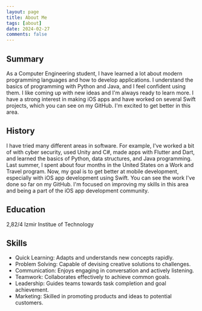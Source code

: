 ```yaml
---
layout: page
title: About Me
tags: [about]
date: 2024-02-27
comments: false
---
```

    
## Summary
As a Computer Engineering student, I have learned a lot about modern programming languages and how to develop applications. I understand the basics of programming with Python and Java, and I feel confident using them. I like coming up with new ideas and I'm always ready to learn more. I have a strong interest in making iOS apps and have worked on several Swift projects, which you can see on my GitHub. I'm excited to get better in this area.
## History
I have tried many different areas in software. For example, I've worked a bit of with cyber security, used Unity and C#, made apps with Flutter and Dart, and learned the basics of Python, data structures, and Java programming. Last summer, I spent about four months in the United States on a Work and Travel program. Now, my goal is to get better at mobile development, especially with iOS app development using Swift. You can see the work I've done so far on my GitHub. I'm focused on improving my skills in this area and being a part of the iOS app development community.
## Education
2,82/4 Izmir Institue of Technology
## Skills
* Quick Learning: Adapts and understands new concepts rapidly.
* Problem Solving: Capable of devising creative solutions to challenges.
* Communication: Enjoys engaging in conversation and actively listening.
* Teamwork: Collaborates effectively to achieve common goals.
* Leadership: Guides teams towards task completion and goal achievement.
* Marketing: Skilled in promoting products and ideas to potential customers.
